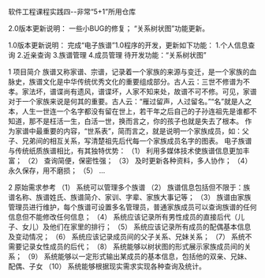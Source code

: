 软件工程课程实践四--非常“5+1”所用仓库

2.0版本更新说明：
一些小BUG的修复；
“关系树状图”功能更新。

1.0版本更新说明：
完成“电子族谱”1.0程序的开发，更新如下功能：
1.个人信息查询
2.近亲查询
3.族谱管理
4.成员管理
待开发功能：“关系树状图”

1	项目简介
族谱又称家谱、宗谱，记录着一个家族的来源与变迁，是一个家族的血脉史，族谱文化是中华传统优秀文化的重要组成部分。古人云：三世不修谱为不孝。家法坏，谱谍尚有遗风，谱谍坏，人家不知来处，故谱不可不修。可见，家谱对于一个家族来说是何其的重要。古人云：“雁过留声，人过留名。”“名”就是人之本，人生一世连一个名字都没有留在世上，若干年之后自己的子孙连祖先是谁都不知道，那不是枉活一生，白活一世，换而言之，你的孩子也就是失去了根本。
作为家谱中最重要的内容，“世系表”，简而言之，就是说明一个家族成员，如：父子、兄弟间的相互关系，写清楚祖先后代每一个家族成员名字的图表。
电子族谱与传统纸质族谱相比，有其独特优势：
（1）	利用多媒体技术使族谱信息更加丰富；
（2）	查询简便，保密性强；
（3）	及时更新各种资料，多人协作；
（4）	永久保存，用不磨损；
（5）	…

2	原始需求参考
（1）	系统可以管理多个族谱
（2）	族谱信息包括但不限于：族谱名称、族谱姓氏、族谱简介、家训、字辈、家族大事记等；
（3）	族谱由家族管理员进行维护，每个族谱可设置多名管理员，普通家族成员可以查询族谱的任何信息但不能修改任何信息；
（4）	系统应该记录所有男性成员的直接后代（儿子、女儿）及他们在家里的排行；
（5）	系统应该记录所有成员的配偶基本信息及变动情况；
（6）	系统应该记录成员间的父子关系、兄妹关系；
（7）	系统不需要记录女性成员的后代；
（8）	系统能够以树状图的形式展示家族成员间的关系；
（9）	系统能够以一定形式输出某成员的基本信息，包括他的双亲、兄妹、配偶、子女
（10）	系统能够根据现实需求实现各种查询及统计。
